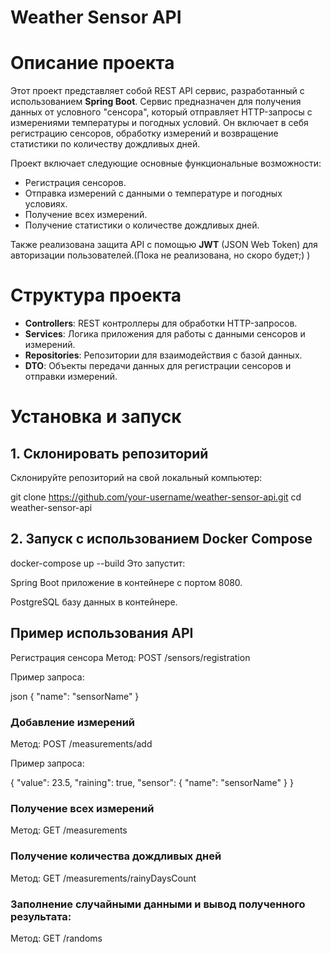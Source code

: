 # Weather Sensor API

# Описание проекта

Этот проект представляет собой REST API сервис, разработанный с использованием **Spring Boot**. Сервис предназначен для получения данных от условного "сенсора", который отправляет HTTP-запросы с измерениями температуры и погодных условий. Он включает в себя регистрацию сенсоров, обработку измерений и возвращение статистики по количеству дождливых дней.

Проект включает следующие основные функциональные возможности:
- Регистрация сенсоров.
- Отправка измерений с данными о температуре и погодных условиях.
- Получение всех измерений.
- Получение статистики о количестве дождливых дней.

Также реализована защита API с помощью **JWT** (JSON Web Token) для авторизации пользователей.(Пока не реализована, но скоро будет;) )

# Структура проекта

- **Controllers**: REST контроллеры для обработки HTTP-запросов.
- **Services**: Логика приложения для работы с данными сенсоров и измерений.
- **Repositories**: Репозитории для взаимодействия с базой данных.
- **DTO**: Объекты передачи данных для регистрации сенсоров и отправки измерений.


# Установка и запуск

## 1. Склонировать репозиторий

Склонируйте репозиторий на свой локальный компьютер:

git clone https://github.com/your-username/weather-sensor-api.git
cd weather-sensor-api

## 2. Запуск с использованием Docker Compose
docker-compose up --build
Это запустит:

Spring Boot приложение в контейнере с портом 8080.

PostgreSQL базу данных в контейнере.

## Пример использования API
Регистрация сенсора
Метод: POST /sensors/registration

Пример запроса:

json
{
"name": "sensorName"
}

### Добавление измерений
Метод: POST /measurements/add

Пример запроса:

{
"value": 23.5,
"raining": true,
"sensor": {
"name": "sensorName"
}
}

### Получение всех измерений
Метод: GET /measurements

### Получение количества дождливых дней
Метод: GET /measurements/rainyDaysCount

### Заполнение случайными данными и вывод полученного результата:
Метод: GET /randoms